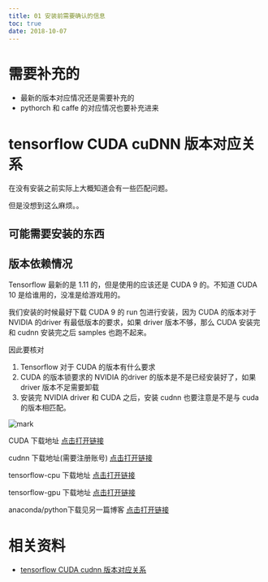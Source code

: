 ```yaml
---
title: 01 安装前需要确认的信息
toc: true
date: 2018-10-07
---
```

# 需要补充的

- 最新的版本对应情况还是需要补充的
- pythorch 和 caffe 的对应情况也要补充进来


# tensorflow CUDA cuDNN 版本对应关系


在没有安装之前实际上大概知道会有一些匹配问题。

但是没想到这么麻烦。。


## 可能需要安装的东西




## 版本依赖情况

Tensorflow 最新的是 1.11 的，但是使用的应该还是 CUDA 9 的。不知道 CUDA 10 是给谁用的，没准是给游戏用的。

我们安装的时候最好下载 CUDA 9 的 run 包进行安装，因为 CUDA 的版本对于 NVIDIA 的driver 有最低版本的要求，如果 driver 版本不够，那么 CUDA 安装完 和 cudnn 安装完之后 samples 也跑不起来。

因此要核对

1. Tensorflow 对于 CUDA 的版本有什么要求
2. CUDA 的版本锁要求的 NVIDIA 的driver 的版本是不是已经安装好了，如果driver 版本不足需要卸载
3. 安装完 NVIDIA driver 和 CUDA 之后，安装 cudnn 也要注意是不是与 cuda 的版本相匹配。






![mark](http://pacdb2bfr.bkt.clouddn.com/blog/image/181007/7KCLdeflFK.png?imageslim)



CUDA 下载地址 [点击打开链接](https://developer.nvidia.com/cuda-toolkit-archive)

cudnn 下载地址(需要注册账号) [点击打开链接](https://developer.nvidia.com/cudnn)

tensorflow-cpu 下载地址 [点击打开链接](http://mirrors.aliyun.com/pypi/simple/tensorflow/)

tensorflow-gpu 下载地址 [点击打开链接](http://mirrors.aliyun.com/pypi/simple/tensorflow-gpu/)

anaconda/python下载见另一篇博客 [点击打开链接](https://blog.csdn.net/yuejisuo1948/article/details/81043823)



# 相关资料

- [tensorflow CUDA cudnn 版本对应关系](https://blog.csdn.net/yuejisuo1948/article/details/81043962)
